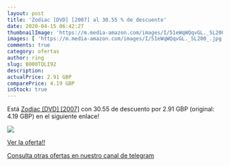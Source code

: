 ```yaml
---
layout: post
title: 'Zodiac [DVD] [2007] al 30.55 % de descuento'
date: 2020-04-15 06:42:27
thumbnailImage: 'https://m.media-amazon.com/images/I/51eWqWQqvGL._SL200_.jpg'
images: [ 'https://m.media-amazon.com/images/I/51eWqWQqvGL._SL200_.jpg' ]
comments: true
category: ofertas
author: ring
slug: B000TQLI92
description:
actualPrice: 2.91 GBP
comparePrice: 4.19 GBP
inStock: true
---
```


Está [Zodiac [DVD] [2007]](https://www.amazon.com/dp/B000TQLI92/?tag=redken08-20) con 30.55 de descuento por 2.91 GBP (original: 4.19 GBP) en el siguiente enlace!

[![](https://m.media-amazon.com/images/I/51eWqWQqvGL._SL200_.jpg)](https://www.amazon.com/dp/B000TQLI92/?tag=redken08-20)

[Ver la oferta!!](https://www.amazon.com/dp/B000TQLI92/?tag=redken08-20)

[Consulta otras ofertas en nuestro canal de telegram](https://t.me/s/ofertas25)
